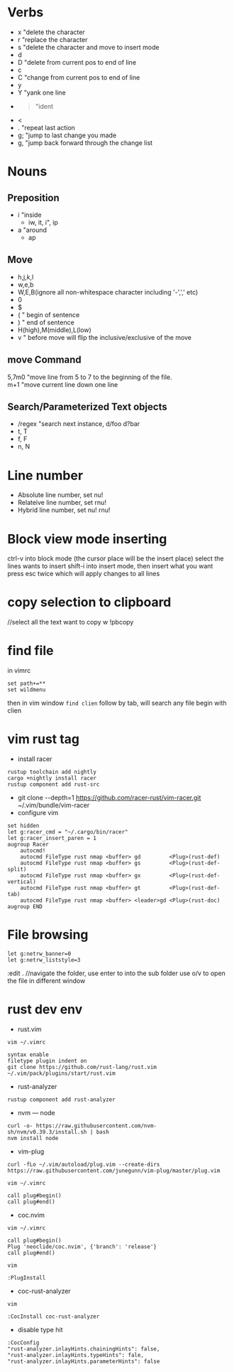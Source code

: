 # Verbs
- x "delete the character
- r "replace the character
- s "delete the character and move to insert mode
- d
- D "delete from current pos to end of line
- c
- C "change from current pos to end of line
- y
- Y "yank one line
- > "ident
- <
- . "repeat last action
- g; "jump to last change you made
- g, "jump back forward through the change list
# Nouns 
## Preposition
- i "inside
  - iw, it, i", ip
- a "around
  - ap

## Move 
- h,j,k,l
- w,e,b
- W,E,B(ignore all non-whitespace character including '-',',' etc) 
- 0
- $ 
- ( " begin of sentence
- ) " end of sentence
- H(high),M(middle),L(low)
- v " before move will flip the inclusive/exclusive of the move

## move Command
5,7m0 "move line from 5 to 7 to the beginning of the file.   
m+1   "move current line down one line

## Search/Parameterized Text objects
- /regex  "search next instance, d/foo d?bar
- t, T
- f, F
- n, N

# Line number
- Absolute line number, set nu!
- Relateive line number, set rnu!
- Hybrid line number, set nu! rnu!

# Block view mode inserting
ctrl-v into block mode (the cursor place will be the insert place)
select the lines wants to insert
shift-i into insert mode, then insert what you want
press esc twice which will apply changes to all lines

# copy selection to clipboard
//select all the text want to copy
w !pbcopy

# find file 
in vimrc
```text
set path+=**
set wildmenu
```

then in vim window
`find clien` follow by tab, will search any file begin with clien

# vim rust tag
- install racer
```shell
rustup toolchain add nightly
cargo +nightly install racer
rustup component add rust-src
```
- git clone --depth=1 https://github.com/racer-rust/vim-racer.git ~/.vim/bundle/vim-racer
- configure vim
```text
set hidden
let g:racer_cmd = "~/.cargo/bin/racer"
let g:racer_insert_paren = 1
augroup Racer
    autocmd!
    autocmd FileType rust nmap <buffer> gd         <Plug>(rust-def)
    autocmd FileType rust nmap <buffer> gs         <Plug>(rust-def-split)
    autocmd FileType rust nmap <buffer> gx         <Plug>(rust-def-vertical)
    autocmd FileType rust nmap <buffer> gt         <Plug>(rust-def-tab)
    autocmd FileType rust nmap <buffer> <leader>gd <Plug>(rust-doc)
augroup END
```

# File browsing
```text
let g:netrw_banner=0
let g:netrw_liststyle=3
```
:edit . //navigate the folder, use enter to into the sub folder
use o/v to open the file in different window

# rust dev env
- rust.vim
```shell
vim ~/.vimrc

syntax enable
filetype plugin indent on
git clone https://github.com/rust-lang/rust.vim ~/.vim/pack/plugins/start/rust.vim
```
- rust-analyzer
```shell
rustup component add rust-analyzer
```
- nvm — node
```shell
curl -o- https://raw.githubusercontent.com/nvm-sh/nvm/v0.39.3/install.sh | bash
nvm install node
```
- vim-plug
```shell
curl -fLo ~/.vim/autoload/plug.vim --create-dirs https://raw.githubusercontent.com/junegunn/vim-plug/master/plug.vim

vim ~/.vimrc

call plug#begin()
call plug#end()
```
- coc.nvim
```shell
vim ~/.vimrc

call plug#begin()
Plug 'neoclide/coc.nvim', {'branch': 'release'}
call plug#end()

vim

:PlugInstall
```

- coc-rust-analyzer
```shell
vim

:CocInstall coc-rust-analyzer
```
- disable type hit
```shell
:CocConfig
"rust-analyzer.inlayHints.chainingHints": false,
"rust-analyzer.inlayHints.typeHints": fale,
"rust-analyzer.inlayHints.parameterHints": false
```
